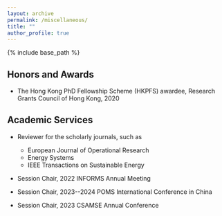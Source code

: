```yaml
---
layout: archive
permalink: /miscellaneous/
title: ""
author_profile: true
---
```

{% include base_path %} 

## Honors and Awards
* The Hong Kong PhD Fellowship Scheme (HKPFS) awardee, Research Grants Council of Hong Kong, 2020

## Academic Services
* Reviewer for the scholarly journals, such as     
     * European Journal of Operational Research
     * Energy Systems
     * IEEE Transactions on Sustainable Energy

* Session Chair, 2022 INFORMS Annual Meeting
* Session Chair, 2023--2024 POMS International Conference in China
* Session Chair, 2023 CSAMSE Annual Conference


